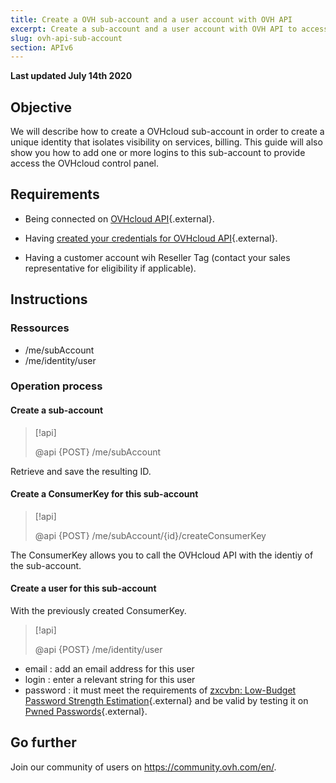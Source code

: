 ```yaml
---
title: Create a OVH sub-account and a user account with OVH API
excerpt: Create a sub-account and a user account with OVH API to access to OVH Manager
slug: ovh-api-sub-account
section: APIv6
---
```


**Last updated July 14th 2020**

## Objective

We will describe how to create a OVHcloud sub-account in order to create a unique identity that isolates visibility on services, billing.
This guide will also show you how to add one or more logins to this sub-account to provide access the OVHcloud control panel.

## Requirements

* Being connected on [OVHcloud API](https://ca.api.ovh.com/){.external}.
* Having [created your credentials for OVHcloud API](../../api/first-steps-with-ovh-api/){.external}.

* Having a customer account wih Reseller Tag (contact your sales representative for eligibility if applicable).


## Instructions

### Ressources

* /me/subAccount
* /me/identity/user

### Operation process

#### Create a sub-account

> [!api]
>
> @api {POST} /me/subAccount
>

Retrieve and save the resulting ID.

#### Create a ConsumerKey for this sub-account

> [!api]
>
> @api {POST} /me/subAccount/{id}/createConsumerKey
>

The ConsumerKey allows you to call the OVHcloud API with the identiy of the sub-account.

#### Create a user for this sub-account

With the previously created ConsumerKey.

> [!api]
>
> @api {POST} /me/identity/user
>

* email : add an email address for this user
* login : enter a relevant string for this user
* password : it must meet the requirements of [zxcvbn: Low-Budget Password Strength Estimation](https://github.com/dropbox/zxcvbn){.external} and be valid by testing it on [Pwned Passwords](https://haveibeenpwned.com/Passwords){.external}.

## Go further

Join our community of users on <https://community.ovh.com/en/>.

